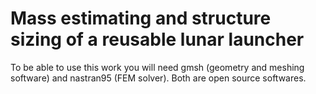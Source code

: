 # Mass estimating and structure sizing of a reusable lunar launcher
To be able to use this work you will need gmsh (geometry and meshing software) and nastran95 (FEM solver). Both are open source softwares.

